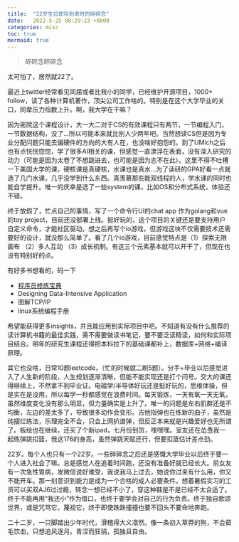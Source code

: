 ```yaml
---
title:  "22岁生日即将到来时的碎碎念"
date:   2022-5-25 08:29:23 +0800
categories: misc 
toc: true
mermaid: true
---
```


> 碎碎念碎碎念

太可怕了，居然就22了。

最近上twitter经常看见同届或者比我小的同学，已经维护开源项目，1000+ follow，读了各种计算机著作，顶尖公司工作啥的。特别是在这个大学毕业的关口，同辈压力指数上升。啊，我大学在干嘛？

因为密院这个课程设计，大一大二对于CS的有效课程只有两节，一节编程入门，一节数据结构，没了...所以可能本来就比别人少两年吧。当然想读CS但是因为专业分配问题只能去偏硬件的方向的大有人在，也没啥好抱怨的。到了UMich之后也有点恍恍惚惚，学了很多AI相关的课，但感觉一直漂浮在表面，没有深入研究的动力（可能是因为太卷了不想跳进去，也可能是因为志不在此）。这里不得不吐槽一下美国大学的课，硬核课是真硬核，水课也是真水...为了读研的GPA好看一点就选了几门水课，几乎没学到什么东西。真羡慕那些能双线程的人，学水课的同时也能自学提升。唯一的庆幸是选了一些system的课，比如OS和分布式系统，体验还不错。

终于放假了，忙点自己的事情，写了一个命令行UI的chat app 作为golang和vue的toy project，目前还没部署上线。挺好玩的，这个项目的关键还是要支持用户自定义命令，才能社区驱动。想之后再写个io游戏，但游戏这块不仅需要技术还需要好的设计，就没那么简单了。看了几个io游戏，目前感觉特点是（1）探索无限画布 （2）多人互动 （3）成长机制。有这三个元素基本就可以开干了，但现在也没有特别好的点。

有好多书想看的，码一下
* [程序员修炼宝典](https://github.com/niudai/How-to-be-a-good-programmer)
* Designing Data-Intensive Application
* 图解TCP/IP
* linux系统编程手册



希望能获得更多insights，并且能应用到实际项目中吧。不知道有没有什么推荐的读计算机书籍的最佳实践，需不需要做读书笔记，要不要泛读精读，如何和实际项目结合。明年的研究生课程还得把本科拉下的基础课都补上，数据库+网络+编译原理。

其它也没啥，日常10题leetcode，（忙的时候就二刷5题）。分手+毕业以后感觉进入了人生新的阶段，人生规划逐渐清晰，但能不能实现还是打个问号。交大的课还得继续上，不然拿不到毕业证。电磁学/半导体好玩还是挺好玩的，思维体操，但是实在是没用，所以每学一秒都感觉在浪费时间。每天锻炼，一天有氧一天无氧，虽然维度变化没有那么明显，但力量确实是上升了。唯一的问题是左右肌群还是不均衡，左边的差太多了，导致很多动作会变形。吉他指弹也在练新的曲子，虽然是纯摆烂练法，乐理完全不会，只会上网扒谱弹，但反正本来就是兴趣爱好也无所谓了。板绘也在继续，还买了个新ipad，七月份到货，嘿嘿嘿。室友还在怂恿我一起练弹跳扣篮，我这176的身高，虽然弹跳天赋还行，但要扣篮估计差点劲。

22岁。每个人也只有一个22岁。一些碎碎念之后还是感慨大学毕业以后终于要一个人进入社会了嘛。总是感觉人在追着时间跑，还没有准备好就已经长大。前女友有一次急性胃病，发微信说好难受，我说我马上过去，她说你过来有什么用，你又不能开车。那一刻意识到能力是成为一个合格的成人必要条件。想着暑假实习的工资可以买双AJ6过过瘾，转念一想已经不小了，穿这种鞋是不是已经不太合适了。终于不能再用“我还小”作为借口，也终于要学会对自己的行为负责。终于独自歌颂世界，或是咒骂它，蔑视它，终于即使跌跌撞撞也要不回头不要命地奔跑。

二十二岁，一只脚踏出少年时代，滑稽得大义凛然。像一条初入草莽的狗，不会茹毛饮血，只想追风逐月。青涩而狂狷，孤独且自由。
